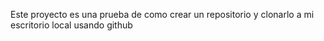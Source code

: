 Este proyecto es una prueba de como crear un repositorio y clonarlo a mi escritorio local usando github
